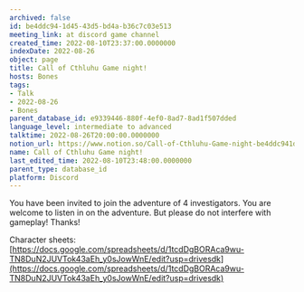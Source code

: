 ```yaml
---
archived: false
id: be4ddc94-1d45-43d5-bd4a-b36c7c03e513
meeting_link: at discord game channel
created_time: 2022-08-10T23:37:00.0000000
indexDate: 2022-08-26
object: page
title: Call of Cthluhu Game night!
hosts: Bones
tags:
- Talk
- 2022-08-26
- Bones
parent_database_id: e9339446-880f-4ef0-8ad7-8ad1f507dded
language_level: intermediate to advanced
talktime: 2022-08-26T20:00:00.0000000
notion_url: https://www.notion.so/Call-of-Cthluhu-Game-night-be4ddc941d4543d5bd4ab36c7c03e513
name: Call of Cthluhu Game night!
last_edited_time: 2022-08-10T23:48:00.0000000
parent_type: database_id
platform: Discord
---
```


You have been invited to join the adventure of 4 investigators. 
You are welcome to listen in on the adventure. But please do not interfere with gameplay! Thanks!



Character sheets: 
[https://docs.google.com/spreadsheets/d/1tcdDgBORAca9wu-TN8DuN2JUVTok43aEh_y0sJowWnE/edit?usp=drivesdk](https://docs.google.com/spreadsheets/d/1tcdDgBORAca9wu-TN8DuN2JUVTok43aEh_y0sJowWnE/edit?usp=drivesdk)   











